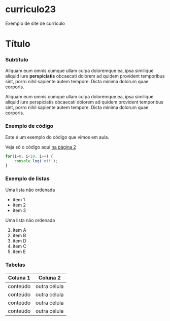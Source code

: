 # curriculo23
Exemplo de site de currículo

# Título

### Subtítulo 

Aliquam eum omnis cumque ullam culpa doloremque ea, ipsa similique aliquid iure **perspiciatis** obcaecati dolorem ad quidem provident temporibus sint, porro nihil sapiente autem   tempore. Dicta minima dolorum quae corporis.

Aliquam eum omnis cumque ullam culpa doloremque ea, ipsa similique aliquid iure perspiciatis obcaecati dolorem ad quidem provident temporibus sint, porro nihil sapiente autem   tempore. Dicta minima dolorum quae corporis.

### Exemplo de código

Este é um exemplo do código que vimos em aula.

Veja só o código aqui [na página 2](pagina2.md)

```js
for(i=0; i<10; i++) {
    console.log('oi!');
}
```

### Exemplo de listas

Uma lista não ordenada

- ítem 1
- ítem 2
- ítem 3

Uma lista não ordenada

1. ítem A
1. ítem B
1. ítem D
1. ítem C
1. ítem E

### Tabelas

| Coluna 1 | Coluna 2     |
|--------- |--------------| 
| conteúdo | outra célula |
| conteúdo | outra célula |
| conteúdo | outra célula |
| conteúdo | outra célula |
